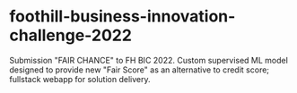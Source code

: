 # foothill-business-innovation-challenge-2022
Submission "FAIR CHANCE" to FH BIC 2022. Custom supervised ML model designed to provide new "Fair Score" as an alternative to credit score; fullstack webapp for solution delivery.
